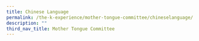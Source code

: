 ```yaml
---
title: Chinese Language
permalink: /the-k-experience/mother-tongue-committee/chineselanguage/
description: ""
third_nav_title: Mother Tongue Committee
---
```

